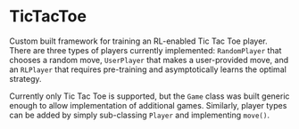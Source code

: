 # TicTacToe
Custom built framework for training an RL-enabled Tic Tac Toe player. There are
three types of players currently implemented: `RandomPlayer` that chooses a random
move, `UserPlayer` that makes a user-provided move, and an `RLPlayer` that requires
pre-training and asymptotically learns the optimal strategy.

Currently only Tic Tac Toe is supported, but the `Game` class was built generic enough to 
allow implementation of additional games. Similarly, player types can be added by 
simply sub-classing `Player` and implementing `move()`. 